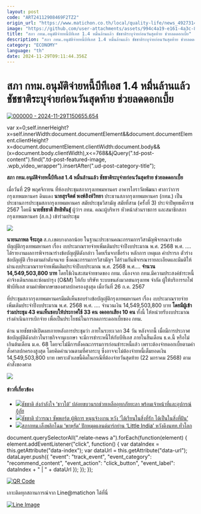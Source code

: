 ```yaml
---
layout: post
code: "ART24112908469F2TZ2"
origin_url: "https://www.matichon.co.th/local/quality-life/news_4927314"
image: "https://github.com/user-attachments/assets/994c4a19-e161-4a3c-852a-644c2a673300"
title: "สภา กทม.อนุมัติจ่ายหนี้บีทีเอส 1.4 หมื่นล้านแล้ว ชัชชาติระบุจ่ายก่อนวันสุดท้าย ช่วยลดดอกเบี้ย"
description: "สภา กทม.อนุมัติจ่ายหนี้บีทีเอส 1.4 หมื่นล้านแล้ว ชัชชาติระบุจ่ายก่อนวันสุดท้าย ช่วยลดดอกเบี้ย"
category: "ECONOMY"
language: "th"
date: 2024-11-29T09:11:44.356Z
---
```


# สภา กทม.อนุมัติจ่ายหนี้บีทีเอส 1.4 หมื่นล้านแล้ว ชัชชาติระบุจ่ายก่อนวันสุดท้าย ช่วยลดดอกเบี้ย

[![](https://www.matichon.co.th/wp-content/uploads/2024/11/000000-2024-11-29T150655.654.jpg "000000 - 2024-11-29T150655.654")](https://www.matichon.co.th/wp-content/uploads/2024/11/000000-2024-11-29T150655.654.jpg)

var x=0;self.innerHeight?x=self.innerWidth:document.documentElement&&document.documentElement.clientHeight?x=document.documentElement.clientWidth:document.body&&(x=document.body.clientWidth),x<=768&&jQuery(".td-post-content").find(".td-post-featured-image, .wpb\_video\_wrapper").insertAfter(".ud-post-category-title");

**สภา กทม.อนุมัติจ่ายหนี้บีทีเอส 1.4 หมื่นล้านแล้ว ชัชชาติระบุจ่ายก่อนวันสุดท้าย ช่วยลดดอกเบี้ย**

เมื่อวันที่ 29 พฤศจิกายน ที่ห้องประชุมสภากรุงเทพมหานคร อาคารไอราวัตพัฒนา ศาลาว่าการกรุงเทพมหานคร ดินแดง **นายสุรจิตต์ พงษ์สิงห์วิทยา** ประธานสภากรุงเทพมหานคร (กทม.) เป็นประธานการประชุมสภากรุงเทพมหานคร สมัยประชุมวิสามัญ สมัยที่สาม (ครั้งที่ 3) ประจำปีพุทธศักราช 2567 โดยมี **นายชัชชาติ สิทธิพันธุ์** ผู้ว่าฯ กทม. คณะผู้บริหาร หัวหน้าส่วนราชการ และสมาชิกสภากรุงเทพมหานคร (ส.ก.) เข้าร่วมประชุม

![](https://www.matichon.co.th/wp-content/uploads/2024/11/S__225706008_0-1024x682.jpg)

**นายนภาพล จีระกุล** ส.ก.เขตบางกอกน้อย ในฐานะประธานคณะกรรมการวิสามัญพิจารณาร่างข้อบัญญัติกรุงเทพมหานคร เรื่อง งบประมาณรายจ่ายเพิ่มเติมประจำปีงบประมาณ พ.ศ. 2568 พ.ศ. …. ได้รายงานผลการพิจารณาร่างข้อบัญญัติดังกล่าว โดยเริ่มจากชื่อร่าง หลักการ เหตุผล คําปรารภ ตัวร่างข้อบัญญัติ เรียงตามลําดับจนจบ ซึ่งคณะกรรมการวิสามัญฯ ได้ร่วมกันพิจารณารายละเอียดและมีมติให้ผ่านงบประมาณรายจ่ายเพิ่มเติมประจำปีงบประมาณ พ.ศ. 2568 พ.ศ…. **จำนวน 14,549,503,800 บาท** โดยใช้เงินสะสมจ่ายขาดของ กทม. เนื่องจาก กทม.มีความประสงค์ชำระหนี้ค่าจ้างเดินรถและซ่อมบำรุง (O&M) ให้กับ บริษัท ระบบขนส่งมวลชนกรุงเทพ จำกัด ผู้ให้บริการรถไฟฟ้าบีทีเอส ตามคำพิพากษาของศาลปกครองสูงสุด เมื่อวันที่ 26 ก.ค. 2567

ที่ประชุมสภากรุงเทพมหานครมีมติเห็นชอบร่างข้อบัญญัติกรุงเทพมหานคร เรื่อง งบประมาณรายจ่ายเพิ่มเติมประจำปีงบประมาณ พ.ศ. 2568 พ.ศ. …. จำนวนเงิน 14,549,503,800 บาท **โดยมีผู้เข้าร่วมประชุม 43 คนเห็นชอบให้ประกาศใช้ 33 คน งดออกเสียง 10 คน** ทั้งนี้ ให้หน่วยรับงบประมาณเร่งดำเนินการเบิกจ่าย เพื่อเป็นประโยชน์ในการลดภาระดอกเบี้ยของ กทม.

ด้าน นายชัชชาติเปิดเผยภายหลังการประชุมว่า ภายในระยะเวลา 34 วัน หลังจากนี้ เมื่อมีการประกาศข้อบัญญัติดังกล่าวในราชกิจจานุเบกษา จะมีการชำระหนี้ให้กับบีทีเอส ภายในสิ้นเดือน ธ.ค.นี้ หรือไม่เกินต้นเดือน ม.ค. 68 โดยจะไม่มีการตั้งคณะกรรมการก่อนชำระหนี้แล้ว เพราะต้องจ่ายดอกเบี้ยตามคำสั่งศาลปกครองสูงสุด โดยคิดคำนวณตามที่ศาลระบุ ซึ่งอาจจะไม่ต้องจ่ายหนี้เต็มยอดเงิน 14,549,503,800 บาท เพราะตัวเลขนี้คิดในกรณีที่ต้องจ่ายวันสุดท้าย (22 มกราคม 2568) ตามคำสั่งของศาล

![](https://www.matichon.co.th/wp-content/uploads/2024/11/S__225706006_0.jpg)

#### ข่าวที่เกี่ยวข้อง

*   [![](https://www.matichon.co.th/wp-content/uploads/2024/11/000000-2024-11-29T143454.573.jpg)ชัชชาติ ส่งกำลังใจ ‘ชาวใต้’ ปล่อยขบวนรถช่วยเหลืออุทกภัยยะลา พร้อมเจ้าหน้าที่และอุปกรณ์กู้ภัย](https://www.matichon.co.th/local/quality-life/news_4927178) 
*   [![](https://www.matichon.co.th/wp-content/uploads/2024/11/000000-93.jpg)ชัชชาติ ปวารณา ซัพพอร์ต ผู้พิการ หนุนจ้างงาน หวัง ‘ได้เรียนในสิ่งที่รัก ได้เป็นในสิ่งที่ฝัน’](https://www.matichon.co.th/local/quality-life/news_4894801)
*   [![](https://www.matichon.co.th/wp-content/uploads/2024/11/WEBB-1.jpg)สภากทม.เล็งพลิกโฉม ‘พาหุรัด’ ปักหมุดแลนด์มาร์กย่าน ‘Little India’ หวังดึงนทท.ทั่วโลก](https://www.matichon.co.th/local/quality-life/news_4885541)

document.querySelectorAll(".relate-news a").forEach(function(element) { element.addEventListener("click", function() { var dataIndex = this.getAttribute("data-index"); var dataUrl = this.getAttribute("data-url"); dataLayer.push({ "event": "track\_event", "event\_category": "recommend\_content", "event\_action": "click\_button", "event\_label": dataIndex + " | " + dataUrl }); }); });

[![QR Code](https://www.matichon.co.th/wp-content/uploads/2023/07/wob1371z.jpg)](https://lin.ee/ht0nDxX)

เกาะติดทุกสถานการณ์จาก Line@matichon ได้ที่นี่

[![Line Image](https://www.matichon.co.th/wp-content/uploads/2023/07/th.png)](https://lin.ee/ht0nDxX)